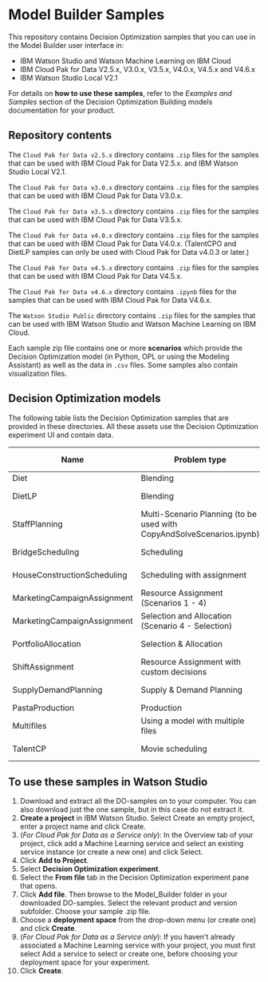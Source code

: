 # Model Builder Samples
This repository contains Decision Optimization samples that you can use in the Model Builder user interface in:
- IBM Watson Studio and Watson Machine Learning on IBM Cloud
- IBM Cloud Pak for Data V2.5.x, V3.0.x, V3.5.x, V4.0.x, V4.5.x and V4.6.x
- IBM Watson Studio Local V2.1

For details on **how to use these samples**, refer to the *Examples and Samples* section of the Decision Optimization Building models documentation for your product.



## Repository contents
The `Cloud Pak for Data v2.5.x` directory contains  `.zip` files for the samples that can be used with IBM Cloud Pak for Data V2.5.x. and IBM Watson Studio Local V2.1.

The `Cloud Pak for Data v3.0.x` directory contains `.zip` files for the samples that can be used with IBM Cloud Pak for Data V3.0.x.

The `Cloud Pak for Data v3.5.x` directory contains `.zip` files for the samples that can be used with IBM Cloud Pak for Data V3.5.x.

The `Cloud Pak for Data v4.0.x` directory contains `.zip` files for the samples that can be used with IBM Cloud Pak for Data V4.0.x.
(TalentCPO and DietLP samples can only be used with Cloud Pak for Data v4.0.3 or later.)

The `Cloud Pak for Data v4.5.x` directory contains `.zip` files for the samples that can be used with IBM Cloud Pak for Data V4.5.x.

The `Cloud Pak for Data v4.6.x` directory contains `.ipynb` files for the samples that can be used with IBM Cloud Pak for Data V4.6.x.

The `Watson Studio Public` directory contains `.zip` files for the samples that can be used with IBM Watson Studio and Watson Machine Learning on IBM Cloud.

Each sample zip file contains one or more **scenarios** which provide the Decision Optimization model (in Python, OPL or using the Modeling Assistant) as well as the data in `.csv` files. Some samples also contain visualization files.



## Decision Optimization models
The following table lists the Decision Optimization samples that are provided in these directories. All these assets use the Decision Optimization experiment UI and contain data.

| Name | Problem type | Model Type |
|------|--------------|------------|
|Diet|Blending|Python|
|DietLP |Blending |	LP (CPLEX)|
|StaffPlanning |	Multi-Scenario Planning (to be used with CopyAndSolveScenarios.ipynb) |	Python|
|BridgeScheduling |	Scheduling 	|Modeling Assistant|
|HouseConstructionScheduling |	Scheduling with assignment| 	Modeling Assistant|
|MarketingCampaignAssignment |	Resource Assignment (Scenarios 1 - 4)|Modeling Assistant|
|MarketingCampaignAssignment 	|Selection and Allocation (Scenario 4 - Selection)|Modeling Assistant|
|PortfolioAllocation 	|Selection & Allocation 	|Modeling Assistant|
|ShiftAssignment |	Resource Assignment with custom decisions |	Modeling Assistant|
|SupplyDemandPlanning |	Supply & Demand Planning |	Modeling Assistant|
|PastaProduction 	|Production |	OPL|
|Multifiles |	Using a model with multiple files| 	Python and LP|
|TalentCP|	Movie scheduling |	CPO (CP Optimizer)|



## To use these samples in Watson Studio
1. Download and extract all the DO-samples on to your computer. You can also download just the one sample, but in this case do not extract it.
2. **Create a project** in IBM Watson Studio. Select Create an empty project, enter a project name and click Create.
3. (*For Cloud Pak for Data as a Service only*): In the Overview tab of your project, click add a Machine Learning service and select an existing service instance (or create a new one) and click Select.
4. Click **Add to Project**.
5. Select **Decision Optimization experiment**.
6. Select the **From file** tab in the Decision Optimization experiment pane that opens.
7. Click **Add file**. Then browse to the Model_Builder folder in your downloaded DO-samples. Select the relevant product and version subfolder. Choose your sample .zip file.
8. Choose a **deployment space** from the drop-down menu (or create one) and click **Create**.
9. (*For Cloud Pak for Data as a Service only*): If you haven't already associated a Machine Learning service with your project, you must first select Add a service to select or create one, before choosing your deployment space for your experiment.
10. Click **Create**.
